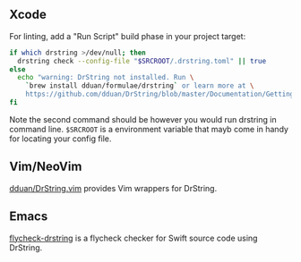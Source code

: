 ## Xcode

For linting, add a "Run Script" build phase in your project target:

```bash
if which drstring >/dev/null; then
  drstring check --config-file "$SRCROOT/.drstring.toml" || true
else
  echo "warning: DrString not installed. Run \
    `brew install dduan/formulae/drstring` or learn more at \
    https://github.com/dduan/DrString/blob/master/Documentation/GettingStarted.md#install"
fi
```

Note the second command should be however you would run drstring in command
line. `$SRCROOT` is a environment variable that mayb come in handy for locating
your config file.

## Vim/NeoVim

[dduan/DrString.vim](https://github.com/dduan/DrString.vim) provides Vim
wrappers for DrString.

## Emacs

[flycheck-drstring](https://github.com/danielmartin/flycheck-drstring) is
a flycheck checker for Swift source code using DrString.
